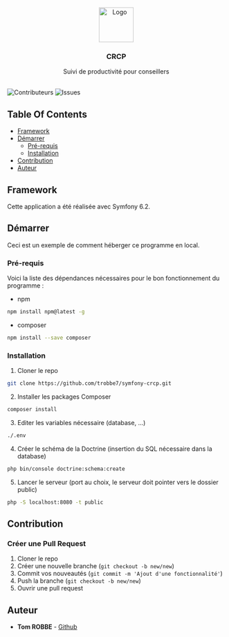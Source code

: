 <br/>
<p align="center">
  <a href="https://github.com/trobbe7/crcp-symfony">
    <img src="https://team-crcp.com/assets/img/logo.png" alt="Logo" width="80" height="80">
  </a>

  <h3 align="center">CRCP</h3>

  <p align="center">
    Suivi de productivité pour conseillers
    <br/>
    <br/>
  </p>
</p>

![Contributeurs](https://img.shields.io/github/contributors/trobbe7/crcp-symfony?color=dark-green) ![Issues](https://img.shields.io/github/issues/trobbe7/crcp-symfony) 

## Table Of Contents

* [Framework](#framework)
* [Démarrer](#getting-démarrer)
  * [Pré-requis](#pré-requis)
  * [Installation](#installation)
* [Contribution](#contribution)
* [Auteur](#auteur)

## Framework

Cette application a été réalisée avec Symfony 6.2.

## Démarrer

Ceci est un exemple de comment héberger ce programme en local.

### Pré-requis

Voici la liste des dépendances nécessaires pour le bon fonctionnement du programme :

* npm

```sh
npm install npm@latest -g
```

* composer

```sh
npm install --save composer
```

### Installation

1. Cloner le repo

```sh
git clone https://github.com/trobbe7/symfony-crcp.git
```

2. Installer les packages Composer

```sh
composer install
```

3. Editer les variables nécessaire (database, ...)

```sh
./.env
```


4. Créer le schéma de la Doctrine (insertion du SQL nécessaire dans la database)

```sh
php bin/console doctrine:schema:create
```

5. Lancer le serveur (port au choix, le serveur doit pointer vers le dossier public)

```sh
php -S localhost:8080 -t public
```

## Contribution



### Créer une Pull Request

1. Cloner le repo
2. Créer une nouvelle branche (`git checkout -b new/new`)
3. Commit vos nouveautés (`git commit -m 'Ajout d'une fonctionnalité'`)
4. Push la branche (`git checkout -b new/new`)
5. Ouvrir une pull request

## Auteur

* **Tom ROBBE**  - [Github](https://github.com/trobbe7)

